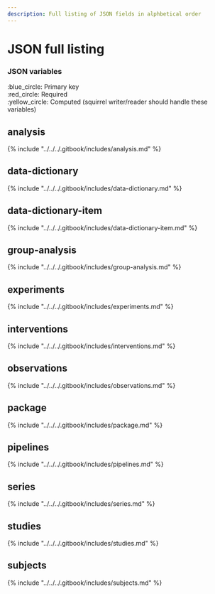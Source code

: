 ```yaml
---
description: Full listing of JSON fields in alphbetical order
---
```


# JSON full listing

### JSON variables

:blue\_circle: Primary key\
:red\_circle: Required\
:yellow\_circle: Computed (squirrel writer/reader should handle these variables)

## analysis

{% include "../../../.gitbook/includes/analysis.md" %}

## data-dictionary

{% include "../../../.gitbook/includes/data-dictionary.md" %}

## data-dictionary-item

{% include "../../../.gitbook/includes/data-dictionary-item.md" %}

## group-analysis

{% include "../../../.gitbook/includes/group-analysis.md" %}

## experiments

{% include "../../../.gitbook/includes/experiments.md" %}

## interventions

{% include "../../../.gitbook/includes/interventions.md" %}

## observations

{% include "../../../.gitbook/includes/observations.md" %}

## package

{% include "../../../.gitbook/includes/package.md" %}

## pipelines

{% include "../../../.gitbook/includes/pipelines.md" %}

## series

{% include "../../../.gitbook/includes/series.md" %}

## studies

{% include "../../../.gitbook/includes/studies.md" %}

## subjects

{% include "../../../.gitbook/includes/subjects.md" %}
